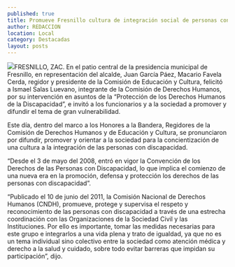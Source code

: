 ```yaml
---
published: true
title: Promueve Fresnillo cultura de integración social de personas con discapacidades
author: REDACCION
location: Local
category: Destacadas
layout: posts
---
```


![](http://i.imgur.com/8nEOl1dm.jpg)FRESNILLO, ZAC. En el patio central de la presidencia municipal de Fresnillo, en representación del alcalde, Juan García Páez, Macario Favela Cerda, regidor y presidente de la Comisión de Educación y Cultura, felicitó a Ismael Salas Luevano, integrante de la Comisión de Derechos Humanos, por su intervención en asuntos de la “Protección de los Derechos Humanos de la Discapacidad”,  e invitó a los funcionarios y a la sociedad a promover y difundir el tema de gran vulnerabilidad.  

Este día, dentro del marco a los Honores a la Bandera, Regidores de la Comisión de Derechos Humanos y de Educación y Cultura, se pronunciaron por difundir, promover y orientar a la sociedad para la concientización de una cultura a la integración de las personas con discapacidad.   

“Desde el 3 de mayo del 2008, entró en vigor la Convención de los Derechos  de las Personas con Discapacidad, lo que implica el comienzo de una nueva era en la promoción, defensa y protección los derechos de las personas con discapacidad”.

“Publicado el 10 de junio del 2011, la Comisión Nacional de Derechos Humanos (CNDH), promueve, protege y supervisa el respeto y reconocimiento de las personas con discapacidad a través de una estrecha coordinación con las Organizaciones de la Sociedad Civil y las Instituciones. Por ello es importante, tomar las medidas necesarias para este grupo e integrarlos a una vida plena y trato de igualdad, ya que no es un  tema individual sino colectivo entre la sociedad como atención médica y derecho a la salud y cuidado, sobre todo evitar barreras que impidan su participación”, dijo. 
